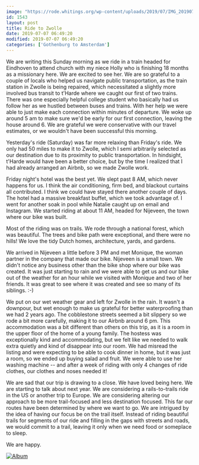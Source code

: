 ```yaml
---
image: "https://rode.whitings.org/wp-content/uploads/2019/07/IMG_20190706_195242_204.jpg"
id: 1543
layout: post
title: Ride to Zwolle
date: 2019-07-07 06:49:20
modified: 2019-07-07 06:49:20
categories: ['Gothenburg to Amsterdam']
---
```


We are writing this Sunday morning as we ride in a train headed for Eindhoven to attend church with my niece Holly who is finishing 18 months as a missionary here. We are excited to see her. We are so grateful to a couple of locals who helped us navigate public transportation, as the train station in Zwolle is being repaired, which necessitated a slightly more involved bus transit to t'Harde where we caught our first of two trains. There was one especially helpful college student who basically had us follow her as we hustled between buses and trains. With her help we were able to just make each connection within minutes of departure. We woke up around 5 am to make sure we'd be early for our first connection, leaving the house around 6. We are grateful we were conservative with our travel estimates, or we wouldn't have been successful this morning.

Yesterday's ride (Saturday) was far more relaxing than Friday's ride. We only had 50 miles to make it to Zwolle, which I semi arbitrarily selected as our destination due to its proximity to public transportation. In hindsight, t'Harde would have been a better choice, but by the time I realized that I had already arranged an Airbnb, so we made Zwolle work.

Friday night's hotel was the best yet. We slept past 8 AM, which never happens for us. I think the air conditioning, firm bed, and blackout curtains all contributed. I think we could have stayed there another couple of days. The hotel had a massive breakfast buffet, which we took advantage of. I went for another soak in pool while Natalie caught up on email and Instagram. We started riding at about 11 AM, headed for Nijeveen, the town where our bike was built.

Most of the riding was on trails. We rode through a national forest, which was beautiful. The trees and bike path were exceptional, and there were no hills! We love the tidy Dutch homes, architecture, yards, and gardens.

We arrived in Nijeveen a little before 3 PM and met Monique, the woman partner in the company that made our bike. Nijeveen is a small town. We didn't notice any business other than the bike shop where our bike was created. It was just starting to rain and we were able to get us and our bike out of the weather for an hour while we visited with Monique and two of her friends. It was great to see where it was created and see so many of its siblings. :-)

We put on our wet weather gear and left for Zwolle in the rain. It wasn't a downpour, but wet enough to make us grateful for better waterproofing than we had 2 years ago. The cobblestone streets seemed a bit slippery so we rode a bit more carefully, making it to our Airbnb around 6 pm. This accommodation was a bit different than others on this trip, as it is a room in the upper floor of the home of a young family. The hostess was exceptionally kind and accommodating, but we felt like we needed to walk extra quietly and kind of disappear into our room. We had misread the listing and were expecting to be able to cook dinner in home, but it was just a room, so we ended up buying salad and fruit. We were able to use her washing machine -- and after a week of riding with only 4 changes of ride clothes, our clothes and noses needed it!

We are sad that our trip is drawing to a close. We have loved being here. We are starting to talk about next year. We are considering a rails-to-trails ride in the US or another trip to Europe. We are considering altering our approach to be more trail-focused and less destination focused. This far our routes have been determined by where we want to go. We are intrigued by the idea of having our focus be on the trail itself. Instead of riding beautiful trails for segments of our ride and filling in the gaps with streets and roads, we would commit to a trail, leaving it only when we need food or someplace to sleep.

We are happy.

[![Album](https://lh3.googleusercontent.com/O3gtXzOvON6uNSuNwvYoHxiwbFWYhFf1TUKVIZi3sMofnPQX-9CA7LhmPf5abEc2p9J4goQ8U0F-xBdV9QwgYe-ArwsAv3hd5UhnLm82gyx48usXJtBNZUfnNnC0l__vpOcazmVydqA "16 new photos added to shared album")](https://photos.app.goo.gl/dYGnerFpuM5VVhGq8)
